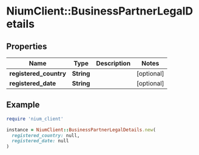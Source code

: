 # NiumClient::BusinessPartnerLegalDetails

## Properties

| Name | Type | Description | Notes |
| ---- | ---- | ----------- | ----- |
| **registered_country** | **String** |  | [optional] |
| **registered_date** | **String** |  | [optional] |

## Example

```ruby
require 'nium_client'

instance = NiumClient::BusinessPartnerLegalDetails.new(
  registered_country: null,
  registered_date: null
)
```

